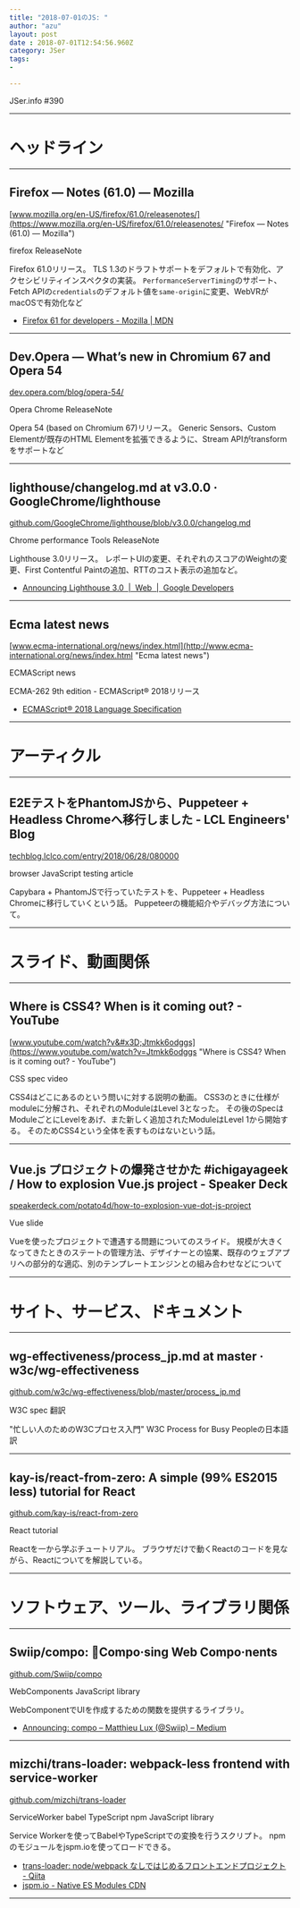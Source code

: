 ```yaml
---
title: "2018-07-01のJS: "
author: "azu"
layout: post
date : 2018-07-01T12:54:56.960Z
category: JSer
tags:
-

---
```


JSer.info #390

----

<h1 class="site-genre">ヘッドライン</h1>

----

## Firefox — Notes (61.0) — Mozilla
[www.mozilla.org/en-US/firefox/61.0/releasenotes/](https://www.mozilla.org/en-US/firefox/61.0/releasenotes/ "Firefox — Notes (61.0) — Mozilla")
<p class="jser-tags jser-tag-icon"><span class="jser-tag">firefox</span> <span class="jser-tag">ReleaseNote</span></p>

Firefox 61.0リリース。
TLS 1.3のドラフトサポートをデフォルトで有効化、アクセシビリティインスペクタの実装。
`PerformanceServerTiming`のサポート、Fetch APIの`credentials`のデフォルト値を`same-origin`に変更、WebVRがmacOSで有効化など

- [Firefox 61 for developers - Mozilla | MDN](https://developer.mozilla.org/ja/Firefox/Releases/61 "Firefox 61 for developers - Mozilla | MDN")

----

## Dev.Opera — What’s new in Chromium 67 and Opera 54
[dev.opera.com/blog/opera-54/](https://dev.opera.com/blog/opera-54/ "Dev.Opera — What’s new in Chromium 67 and Opera 54")
<p class="jser-tags jser-tag-icon"><span class="jser-tag">Opera</span> <span class="jser-tag">Chrome</span> <span class="jser-tag">ReleaseNote</span></p>

Opera 54 (based on Chromium 67)リリース。
Generic Sensors、Custom Elementが既存のHTML Elementを拡張できるように、Stream APIがtransformをサポートなど


----

## lighthouse/changelog.md at v3.0.0 · GoogleChrome/lighthouse
[github.com/GoogleChrome/lighthouse/blob/v3.0.0/changelog.md](https://github.com/GoogleChrome/lighthouse/blob/v3.0.0/changelog.md "lighthouse/changelog.md at v3.0.0 · GoogleChrome/lighthouse")
<p class="jser-tags jser-tag-icon"><span class="jser-tag">Chrome</span> <span class="jser-tag">performance</span> <span class="jser-tag">Tools</span> <span class="jser-tag">ReleaseNote</span></p>

Lighthouse 3.0リリース。
レポートUIの変更、それぞれのスコアのWeightの変更、First Contentful Paintの追加、RTTのコスト表示の追加など。

- [Announcing Lighthouse 3.0  |  Web  |  Google Developers](https://developers.google.com/web/updates/2018/05/lighthouse3 "Announcing Lighthouse 3.0  |  Web  |  Google Developers")

----

## Ecma latest news
[www.ecma-international.org/news/index.html](http://www.ecma-international.org/news/index.html "Ecma latest news")
<p class="jser-tags jser-tag-icon"><span class="jser-tag">ECMAScript</span> <span class="jser-tag">news</span></p>

ECMA-262 9th edition - ECMAScript® 2018リリース

- [ECMAScript® 2018 Language Specification](https://www.ecma-international.org/ecma-262/9.0/ "ECMAScript® 2018 Language Specification")

----
<h1 class="site-genre">アーティクル</h1>

----

## E2EテストをPhantomJSから、Puppeteer + Headless Chromeへ移行しました - LCL Engineers' Blog
[techblog.lclco.com/entry/2018/06/28/080000](http://techblog.lclco.com/entry/2018/06/28/080000 "E2EテストをPhantomJSから、Puppeteer + Headless Chromeへ移行しました - LCL Engineers' Blog")
<p class="jser-tags jser-tag-icon"><span class="jser-tag">browser</span> <span class="jser-tag">JavaScript</span> <span class="jser-tag">testing</span> <span class="jser-tag">article</span></p>

Capybara + PhantomJSで行っていたテストを、Puppeteer + Headless Chromeに移行していくという話。
Puppeteerの機能紹介やデバッグ方法について。


----
<h1 class="site-genre">スライド、動画関係</h1>

----

## Where is CSS4? When is it coming out? - YouTube
[www.youtube.com/watch?v&#x3D;Jtmkk6odggs](https://www.youtube.com/watch?v=Jtmkk6odggs "Where is CSS4? When is it coming out? - YouTube")
<p class="jser-tags jser-tag-icon"><span class="jser-tag">CSS</span> <span class="jser-tag">spec</span> <span class="jser-tag">video</span></p>

CSS4はどこにあるのという問いに対する説明の動画。
CSS3のときに仕様がmoduleに分解され、それぞれのModuleはLevel 3となった。
その後のSpecはModuleごとにLevelをあげ、また新しく追加されたModuleはLevel 1から開始する。
そのためCSS4という全体を表すものはないという話。


----

## Vue.js プロジェクトの爆発させかた #ichigayageek / How to explosion Vue.js project - Speaker Deck
[speakerdeck.com/potato4d/how-to-explosion-vue-dot-js-project](https://speakerdeck.com/potato4d/how-to-explosion-vue-dot-js-project "Vue.js プロジェクトの爆発させかた #ichigayageek / How to explosion Vue.js project - Speaker Deck")
<p class="jser-tags jser-tag-icon"><span class="jser-tag">Vue</span> <span class="jser-tag">slide</span></p>

Vueを使ったプロジェクトで遭遇する問題についてのスライド。
規模が大きくなってきたときのステートの管理方法、デザイナーとの協業、既存のウェブアプリへの部分的な適応、別のテンプレートエンジンとの組み合わせなどについて


----
<h1 class="site-genre">サイト、サービス、ドキュメント</h1>

----

## wg-effectiveness/process\_jp.md at master · w3c/wg-effectiveness
[github.com/w3c/wg-effectiveness/blob/master/process\_jp.md](https://github.com/w3c/wg-effectiveness/blob/master/process_jp.md "wg-effectiveness/process\_jp.md at master · w3c/wg-effectiveness")
<p class="jser-tags jser-tag-icon"><span class="jser-tag">W3C</span> <span class="jser-tag">spec</span> <span class="jser-tag">翻訳</span></p>

"忙しい人のためのW3Cプロセス入門"
W3C Process for Busy Peopleの日本語訳


----

## kay-is/react-from-zero: A simple (99% ES2015 less) tutorial for React
[github.com/kay-is/react-from-zero](https://github.com/kay-is/react-from-zero "kay-is/react-from-zero: A simple (99% ES2015 less) tutorial for React")
<p class="jser-tags jser-tag-icon"><span class="jser-tag">React</span> <span class="jser-tag">tutorial</span></p>

Reactを一から学ぶチュートリアル。
ブラウザだけで動くReactのコードを見ながら、Reactについてを解説している。


----
<h1 class="site-genre">ソフトウェア、ツール、ライブラリ関係</h1>

----

## Swiip/compo: 🎼Compo·sing Web Compo·nents
[github.com/Swiip/compo](https://github.com/Swiip/compo "Swiip/compo: 🎼Compo·sing Web Compo·nents")
<p class="jser-tags jser-tag-icon"><span class="jser-tag">WebComponents</span> <span class="jser-tag">JavaScript</span> <span class="jser-tag">library</span></p>

WebComponentでUIを作成するための関数を提供するライブラリ。

- [Announcing: compo – Matthieu Lux (@Swiip) – Medium](https://medium.com/@Swiip_51904/announcing-compo-3ba9e15890a7 "Announcing: compo – Matthieu Lux (@Swiip) – Medium")

----

## mizchi/trans-loader: webpack-less frontend with service-worker
[github.com/mizchi/trans-loader](https://github.com/mizchi/trans-loader "mizchi/trans-loader: webpack-less frontend with service-worker")
<p class="jser-tags jser-tag-icon"><span class="jser-tag">ServiceWorker</span> <span class="jser-tag">babel</span> <span class="jser-tag">TypeScript</span> <span class="jser-tag">npm</span> <span class="jser-tag">JavaScript</span> <span class="jser-tag">library</span></p>

Service Workerを使ってBabelやTypeScriptでの変換を行うスクリプト。
npmのモジュールをjspm.ioを使ってロードできる。

- [trans-loader: node/webpack なしではじめるフロントエンドプロジェクト - Qiita](https://qiita.com/mizchi/items/796a5c392d306a44a918 "trans-loader: node/webpack なしではじめるフロントエンドプロジェクト - Qiita")
- [jspm.io - Native ES Modules CDN](https://jspm.io/ "jspm.io - Native ES Modules CDN")

----
